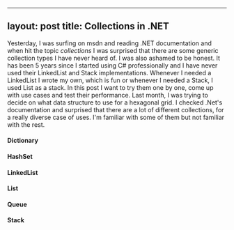 
---
layout: post
title: Collections in .NET
---
Yesterday, I was surfing on msdn and reading .NET documentation and when hit the topic _collections_ I was surprised that there are some generic collection types I have never heard of. I was also ashamed to be honest. It has been 5 years since I started using C# professionally and I have never used their LinkedList and Stack implementations. Whenever I needed a LinkedList I wrote my own, which is fun or whenever I needed a Stack, I used List as a stack.
In this post I want to try them one by one, come up with use cases and test their performance.
Last month, I was trying to decide on what data structure to use for a hexagonal grid. I checked .Net's documentation and surprised that there are a lot of different collections, for a really diverse case of uses. I'm familiar with some of them but not familiar with the rest.

#### Dictionary
#### HashSet
#### LinkedList
#### List
#### Queue
#### Stack

